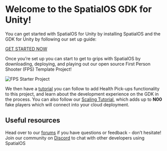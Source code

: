 # Welcome to the SpatialOS GDK for Unity!


You can get started with SpatialOS for Unity by installing SpatialOS and the GDK for Unity by following our set up guide:

[GET STARTED NOW]({{urlRoot}}/setup-and-installing)

Once you’re set up you can start to get to grips with SpatialOS by downloading, deploying, and playing out our open source First Person Shooter (FPS) Template Project!

![FPS Starter Project]({{assetRoot}}assets/fps/unity-fps-starterproject.jpg)

We then have a [tutorial](fix) you can follow to add Health Pick-ups functionality to this project, and learn about the development experience on the GDK in the process. You can also follow our [Scaling Tutorial](fix), which adds up to **N00** fake players which will connect into your cloud deployment.

## Useful resources

Head over to our [forums](fix) if you have questions or feedback - don’t hesitate!
Join our community on [Discord](fix) to chat with other developers using SpatialOS
